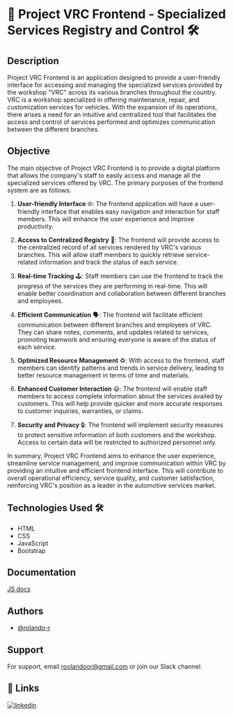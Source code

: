 # 🚗 Project VRC Frontend - Specialized Services Registry and Control 🛠️

## Description

Project VRC Frontend is an application designed to provide a user-friendly interface for accessing and managing the specialized services provided by the workshop "VRC" across its various branches throughout the country. VRC is a workshop specialized in offering maintenance, repair, and customization services for vehicles. With the expansion of its operations, there arises a need for an intuitive and centralized tool that facilitates the access and control of services performed and optimizes communication between the different branches.

## Objective

The main objective of Project VRC Frontend is to provide a digital platform that allows the company's staff to easily access and manage all the specialized services offered by VRC. The primary purposes of the frontend system are as follows:

1. **User-friendly Interface** 🌐: The frontend application will have a user-friendly interface that enables easy navigation and interaction for staff members. This will enhance the user experience and improve productivity.

2. **Access to Centralized Registry** 📝: The frontend will provide access to the centralized record of all services rendered by VRC's various branches. This will allow staff members to quickly retrieve service-related information and track the status of each service.

3. **Real-time Tracking** 🕹️: Staff members can use the frontend to track the progress of the services they are performing in real-time. This will enable better coordination and collaboration between different branches and employees.

4. **Efficient Communication** 🗣️: The frontend will facilitate efficient communication between different branches and employees of VRC. They can share notes, comments, and updates related to services, promoting teamwork and ensuring everyone is aware of the status of each service.

5. **Optimized Resource Management** ♻️: With access to the frontend, staff members can identify patterns and trends in service delivery, leading to better resource management in terms of time and materials.

6. **Enhanced Customer Interaction** 😃: The frontend will enable staff members to access complete information about the services availed by customers. This will help provide quicker and more accurate responses to customer inquiries, warranties, or claims.

7. **Security and Privacy** 🔒: The frontend will implement security measures to protect sensitive information of both customers and the workshop. Access to certain data will be restricted to authorized personnel only.

In summary, Project VRC Frontend aims to enhance the user experience, streamline service management, and improve communication within VRC by providing an intuitive and efficient frontend interface. This will contribute to overall operational efficiency, service quality, and customer satisfaction, reinforcing VRC's position as a leader in the automotive services market.

## Technologies Used 🛠
  - HTML
  - CSS
  - JavaScript
  - Bootstrap

## Documentation

[JS docs](https://developer.mozilla.org/en-US/docs/Web/JavaScript)

## Authors

- [@rolando-r](https://www.github.com/rolando-r)

## Support

For support, email roolandoor@gmail.com or join our Slack channel.

## 🔗 Links
[![linkedin](https://img.shields.io/badge/linkedin-0A66C2?style=for-the-badge&logo=linkedin&logoColor=white)](https://www.linkedin.com/in/rolando-rodriguez-garcia)
